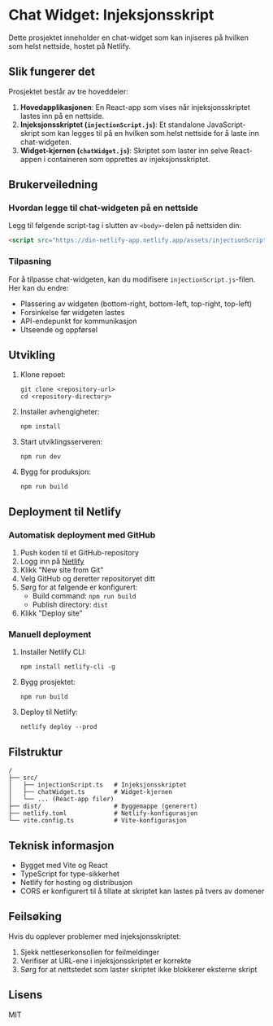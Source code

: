# Chat Widget: Injeksjonsskript

Dette prosjektet inneholder en chat-widget som kan injiseres på hvilken som helst nettside, hostet på Netlify.

## Slik fungerer det

Prosjektet består av tre hoveddeler:

1. **Hovedapplikasjonen**: En React-app som vises når injeksjonsskriptet lastes inn på en nettside.
2. **Injeksjonsskriptet (`injectionScript.js`)**: Et standalone JavaScript-skript som kan legges til på en hvilken som helst nettside for å laste inn chat-widgeten.
3. **Widget-kjernen (`chatWidget.js`)**: Skriptet som laster inn selve React-appen i containeren som opprettes av injeksjonsskriptet.

## Brukerveiledning

### Hvordan legge til chat-widgeten på en nettside

Legg til følgende script-tag i slutten av `<body>`-delen på nettsiden din:

```html
<script src="https://din-netlify-app.netlify.app/assets/injectionScript.js" defer></script>
```

### Tilpasning

For å tilpasse chat-widgeten, kan du modifisere `injectionScript.js`-filen. Her kan du endre:

- Plassering av widgeten (bottom-right, bottom-left, top-right, top-left)
- Forsinkelse før widgeten lastes
- API-endepunkt for kommunikasjon
- Utseende og oppførsel

## Utvikling

1. Klone repoet:
   ```
   git clone <repository-url>
   cd <repository-directory>
   ```

2. Installer avhengigheter:
   ```
   npm install
   ```

3. Start utviklingsserveren:
   ```
   npm run dev
   ```

4. Bygg for produksjon:
   ```
   npm run build
   ```

## Deployment til Netlify

### Automatisk deployment med GitHub

1. Push koden til et GitHub-repository
2. Logg inn på [Netlify](https://app.netlify.com/)
3. Klikk "New site from Git"
4. Velg GitHub og deretter repositoryet ditt
5. Sørg for at følgende er konfigurert:
   - Build command: `npm run build`
   - Publish directory: `dist`
6. Klikk "Deploy site"

### Manuell deployment

1. Installer Netlify CLI:
   ```
   npm install netlify-cli -g
   ```

2. Bygg prosjektet:
   ```
   npm run build
   ```

3. Deploy til Netlify:
   ```
   netlify deploy --prod
   ```

## Filstruktur

```
/
├── src/
│   ├── injectionScript.ts   # Injeksjonsskriptet
│   ├── chatWidget.ts        # Widget-kjernen
│   └── ... (React-app filer)
├── dist/                    # Byggemappe (generert)
├── netlify.toml             # Netlify-konfigurasjon
└── vite.config.ts           # Vite-konfigurasjon
```

## Teknisk informasjon

- Bygget med Vite og React
- TypeScript for type-sikkerhet
- Netlify for hosting og distribusjon
- CORS er konfigurert til å tillate at skriptet kan lastes på tvers av domener

## Feilsøking

Hvis du opplever problemer med injeksjonsskriptet:

1. Sjekk nettleserkonsollen for feilmeldinger
2. Verifiser at URL-ene i injeksjonsskriptet er korrekte
3. Sørg for at nettstedet som laster skriptet ikke blokkerer eksterne skript

## Lisens

MIT
